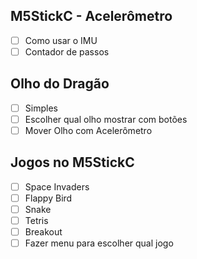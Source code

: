## M5StickC - Acelerômetro
- [ ] Como usar o IMU
- [ ] Contador de passos

## Olho do Dragão
- [ ] Simples
- [ ] Escolher qual olho mostrar com botões
- [ ] Mover Olho com Acelerômetro

## Jogos no M5StickC
- [ ] Space Invaders
- [ ] Flappy Bird
- [ ] Snake
- [ ] Tetris
- [ ] Breakout
- [ ] Fazer menu para escolher qual jogo

